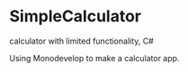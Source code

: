 # SimpleCalculator
calculator with limited functionality, C#

Using Monodevelop to make a calculator app.
